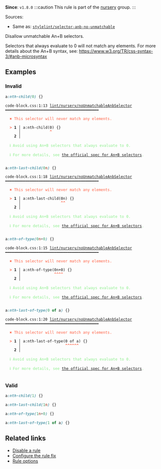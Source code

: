 **Since**: `v1.8.0`
:::caution
This rule is part of the [nursery](/linter/rules/#nursery) group.
:::

Sources: 
- Same as: <a href="https://github.com/stylelint/stylelint/blob/main/lib/rules/selector-anb-no-unmatchable/README.md" target="_blank"><code>stylelint/selector-anb-no-unmatchable</code></a>

Disallow unmatchable An+B selectors.

Selectors that always evaluate to 0 will not match any elements.
For more details about the An+B syntax, see:
https://www.w3.org/TR/css-syntax-3/#anb-microsyntax

## Examples

### Invalid

```css
a:nth-child(0) {}
```

<pre class="language-text"><code class="language-text">code-block.css:1:13 <a href="https://biomejs.dev/linter/rules/no-unmatchable-anb-selector">lint/nursery/noUnmatchableAnbSelector</a> ━━━━━━━━━━━━━━━━━━━━━━━━━━━━━━━━━━━━━━━━━━

<strong><span style="color: Tomato;">  </span></strong><strong><span style="color: Tomato;">✖</span></strong> <span style="color: Tomato;">This selector will never match any elements.</span>
  
<strong><span style="color: Tomato;">  </span></strong><strong><span style="color: Tomato;">&gt;</span></strong> <strong>1 │ </strong>a:nth-child(0) {}
   <strong>   │ </strong>            <strong><span style="color: Tomato;">^</span></strong>
    <strong>2 │ </strong>
  
<strong><span style="color: lightgreen;">  </span></strong><strong><span style="color: lightgreen;">ℹ</span></strong> <span style="color: lightgreen;">Avoid using An+B selectors that always evaluate to 0.</span>
  
<strong><span style="color: lightgreen;">  </span></strong><strong><span style="color: lightgreen;">ℹ</span></strong> <span style="color: lightgreen;">For more details, see </span><span style="color: lightgreen;"><a href="https://www.w3.org/TR/css-syntax-3/#anb-microsyntax">the official spec for An+B selectors</a></span><span style="color: lightgreen;">.</span>
  
</code></pre>

```css
a:nth-last-child(0n) {}
```

<pre class="language-text"><code class="language-text">code-block.css:1:18 <a href="https://biomejs.dev/linter/rules/no-unmatchable-anb-selector">lint/nursery/noUnmatchableAnbSelector</a> ━━━━━━━━━━━━━━━━━━━━━━━━━━━━━━━━━━━━━━━━━━

<strong><span style="color: Tomato;">  </span></strong><strong><span style="color: Tomato;">✖</span></strong> <span style="color: Tomato;">This selector will never match any elements.</span>
  
<strong><span style="color: Tomato;">  </span></strong><strong><span style="color: Tomato;">&gt;</span></strong> <strong>1 │ </strong>a:nth-last-child(0n) {}
   <strong>   │ </strong>                 <strong><span style="color: Tomato;">^</span></strong><strong><span style="color: Tomato;">^</span></strong>
    <strong>2 │ </strong>
  
<strong><span style="color: lightgreen;">  </span></strong><strong><span style="color: lightgreen;">ℹ</span></strong> <span style="color: lightgreen;">Avoid using An+B selectors that always evaluate to 0.</span>
  
<strong><span style="color: lightgreen;">  </span></strong><strong><span style="color: lightgreen;">ℹ</span></strong> <span style="color: lightgreen;">For more details, see </span><span style="color: lightgreen;"><a href="https://www.w3.org/TR/css-syntax-3/#anb-microsyntax">the official spec for An+B selectors</a></span><span style="color: lightgreen;">.</span>
  
</code></pre>

```css
a:nth-of-type(0n+0) {}
```

<pre class="language-text"><code class="language-text">code-block.css:1:15 <a href="https://biomejs.dev/linter/rules/no-unmatchable-anb-selector">lint/nursery/noUnmatchableAnbSelector</a> ━━━━━━━━━━━━━━━━━━━━━━━━━━━━━━━━━━━━━━━━━━

<strong><span style="color: Tomato;">  </span></strong><strong><span style="color: Tomato;">✖</span></strong> <span style="color: Tomato;">This selector will never match any elements.</span>
  
<strong><span style="color: Tomato;">  </span></strong><strong><span style="color: Tomato;">&gt;</span></strong> <strong>1 │ </strong>a:nth-of-type(0n+0) {}
   <strong>   │ </strong>              <strong><span style="color: Tomato;">^</span></strong><strong><span style="color: Tomato;">^</span></strong><strong><span style="color: Tomato;">^</span></strong><strong><span style="color: Tomato;">^</span></strong>
    <strong>2 │ </strong>
  
<strong><span style="color: lightgreen;">  </span></strong><strong><span style="color: lightgreen;">ℹ</span></strong> <span style="color: lightgreen;">Avoid using An+B selectors that always evaluate to 0.</span>
  
<strong><span style="color: lightgreen;">  </span></strong><strong><span style="color: lightgreen;">ℹ</span></strong> <span style="color: lightgreen;">For more details, see </span><span style="color: lightgreen;"><a href="https://www.w3.org/TR/css-syntax-3/#anb-microsyntax">the official spec for An+B selectors</a></span><span style="color: lightgreen;">.</span>
  
</code></pre>

```css
a:nth-last-of-type(0 of a) {}
```

<pre class="language-text"><code class="language-text">code-block.css:1:20 <a href="https://biomejs.dev/linter/rules/no-unmatchable-anb-selector">lint/nursery/noUnmatchableAnbSelector</a> ━━━━━━━━━━━━━━━━━━━━━━━━━━━━━━━━━━━━━━━━━━

<strong><span style="color: Tomato;">  </span></strong><strong><span style="color: Tomato;">✖</span></strong> <span style="color: Tomato;">This selector will never match any elements.</span>
  
<strong><span style="color: Tomato;">  </span></strong><strong><span style="color: Tomato;">&gt;</span></strong> <strong>1 │ </strong>a:nth-last-of-type(0 of a) {}
   <strong>   │ </strong>                   <strong><span style="color: Tomato;">^</span></strong><strong><span style="color: Tomato;">^</span></strong><strong><span style="color: Tomato;">^</span></strong><strong><span style="color: Tomato;">^</span></strong><strong><span style="color: Tomato;">^</span></strong><strong><span style="color: Tomato;">^</span></strong>
    <strong>2 │ </strong>
  
<strong><span style="color: lightgreen;">  </span></strong><strong><span style="color: lightgreen;">ℹ</span></strong> <span style="color: lightgreen;">Avoid using An+B selectors that always evaluate to 0.</span>
  
<strong><span style="color: lightgreen;">  </span></strong><strong><span style="color: lightgreen;">ℹ</span></strong> <span style="color: lightgreen;">For more details, see </span><span style="color: lightgreen;"><a href="https://www.w3.org/TR/css-syntax-3/#anb-microsyntax">the official spec for An+B selectors</a></span><span style="color: lightgreen;">.</span>
  
</code></pre>

### Valid

```css
a:nth-child(1) {}
```

```css
a:nth-last-child(1n) {}
```

```css
a:nth-of-type(1n+0) {}
```

```css
a:nth-last-of-type(1 of a) {}
```

## Related links

- [Disable a rule](/linter/#disable-a-lint-rule)
- [Configure the rule fix](/linter#configure-the-rule-fix)
- [Rule options](/linter/#rule-options)
